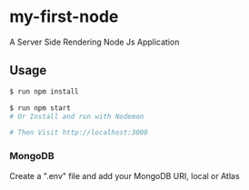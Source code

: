 # my-first-node
A Server Side Rendering Node Js Application

## Usage
```sh
$ run npm install
```
```sh
$ run npm start
# Or Install and run with Nodemon

# Then Visit http://localhost:3000
```
### MongoDB
Create a ".env" file and add your MongoDB URI, local or Atlas
